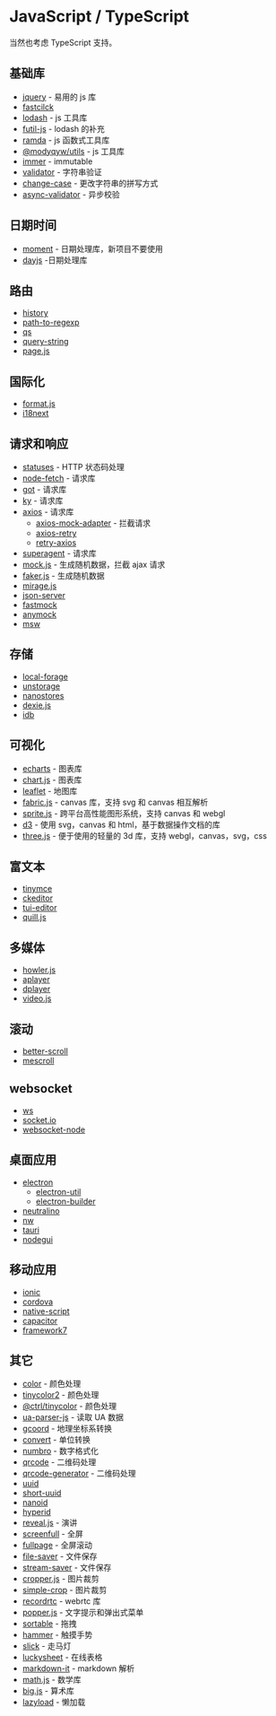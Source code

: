 # JavaScript / TypeScript

当然也考虑 TypeScript 支持。

## 基础库

- [jquery](https://jquery.com/) - 易用的 js 库
- [fastcilck](https://github.com/ftlabs/fastclick)
- [lodash](https://lodash.com/) - js 工具库
- [futil-js](https://github.com/smartprocure/futil-js) - lodash 的补充
- [ramda](https://ramdajs.com/) - js 函数式工具库
- [@modyqyw/utils](https://github.com/ModyQyW/utils) - js 工具库
- [immer](https://immerjs.github.io/immer/) - immutable
- [validator](https://github.com/validatorjs/validator.js) - 字符串验证
- [change-case](https://github.com/blakeembrey/change-case) - 更改字符串的拼写方式
- [async-validator](https://github.com/yiminghe/async-validator) - 异步校验

## 日期时间

- [moment](https://momentjs.com/) - 日期处理库，新项目不要使用
- [dayjs](https://dayjs.gitee.io/zh-CN/) -日期处理库

## 路由

- [history](https://github.com/ReactTraining/history)
- [path-to-regexp](https://github.com/pillarjs/path-to-regexp)
- [qs](https://www.npmjs.com/package/qs)
- [query-string](https://www.npmjs.com/package/query-string)
- [page.js](http://visionmedia.github.io/page.js/)

## 国际化

- [format.js](https://formatjs.io/)
- [i18next](https://www.i18next.com/)

## 请求和响应

- [statuses](https://github.com/jshttp/statuses) - HTTP 状态码处理
- [node-fetch](https://github.com/node-fetch/node-fetch) - 请求库
- [got](https://github.com/sindresorhus/got) - 请求库
- [ky](https://github.com/sindresorhus/ky) - 请求库
- [axios](https://github.com/axios/axios) - 请求库
  - [axios-mock-adapter](https://github.com/ctimmerm/axios-mock-adapter) - 拦截请求
  - [axios-retry](https://github.com/softonic/axios-retry)
  - [retry-axios](https://github.com/JustinBeckwith/retry-axios)
- [superagent](https://github.com/visionmedia/superagent) - 请求库
- [mock.js](http://mockjs.com/) - 生成随机数据，拦截 ajax 请求
- [faker.js](https://github.com/faker-js/faker) - 生成随机数据
- [mirage.js](https://miragejs.com/)
- [json-server](https://github.com/typicode/json-server)
- [fastmock](https://www.fastmock.site/)
- [anymock](https://anymock.alipay.com/)
- [msw](https://mswjs.io/)

## 存储

- [local-forage](https://github.com/localForage/localForage)
- [unstorage](https://github.com/unjs/unstorage)
- [nanostores](https://github.com/nanostores/nanostores)
- [dexie.js](https://dexie.org/)
- [idb](https://github.com/jakearchibald/idb)

## 可视化

- [echarts](https://www.echartsjs.com/zh/index.html) - 图表库
- [chart.js](https://github.com/chartjs/Chart.js) - 图表库
- [leaflet](https://leafletjs.com/) - 地图库
- [fabric.js](http://fabricjs.com/) - canvas 库，支持 svg 和 canvas 相互解析
- [sprite.js](https://spritejs.org/) - 跨平台高性能图形系统，支持 canvas 和 webgl
- [d3](https://d3js.org/) - 使用 svg，canvas 和 html，基于数据操作文档的库
- [three.js](https://threejs.org/) - 便于使用的轻量的 3d 库，支持 webgl，canvas，svg，css

## 富文本

- [tinymce](https://github.com/tinymce/tinymce)
- [ckeditor](https://ckeditor.com/)
- [tui-editor](http://ui.toast.com/tui-editor)
- [quill.js](https://quilljs.com/)

## 多媒体

- [howler.js](https://howlerjs.com/)
- [aplayer](https://aplayer.js.org/)
- [dplayer](https://dplayer.js.org/)
- [video.js](https://videojs.com/)

## 滚动

- [better-scroll](https://better-scroll.github.io/docs/zh-CN/)
- [mescroll](https://www.mescroll.com/)

## websocket

- [ws](https://github.com/websockets/ws)
- [socket.io](https://github.com/socketio/socket.io)
- [websocket-node](https://github.com/theturtle32/WebSocket-Node)

## 桌面应用

- [electron](https://www.electronjs.org/)
  - [electron-util](https://github.com/sindresorhus/electron-util)
  - [electron-builder](https://www.electron.build/)
- [neutralino](https://neutralino.js.org/)
- [nw](https://nwjs.io/)
- [tauri](https://tauri.studio/)
- [nodegui](https://docs.nodegui.org/)

## 移动应用

- [ionic](https://ionicframework.com/)
- [cordova](https://cordova.apache.org/)
- [native-script](https://nativescript.org/)
- [capacitor](https://capacitorjs.com/)
- [framework7](https://framework7.io/)

## 其它

- [color](https://github.com/Qix-/color) - 颜色处理
- [tinycolor2](https://github.com/bgrins/TinyColor) - 颜色处理
- [@ctrl/tinycolor](https://github.com/scttcper/tinycolor) - 颜色处理
- [ua-parser-js](https://github.com/faisalman/ua-parser-js) - 读取 UA 数据
- [gcoord](https://github.com/hujiulong/gcoord) - 地理坐标系转换
- [convert](https://github.com/jonahsnider/convert) - 单位转换
- [numbro](https://github.com/BenjaminVanRyseghem/numbro) - 数字格式化
- [qrcode](https://github.com/soldair/node-qrcode) - 二维码处理
- [qrcode-generator](https://github.com/kazuhikoarase/qrcode-generator) - 二维码处理
- [uuid](https://github.com/uuidjs/uuid)
- [short-uuid](https://github.com/oculus42/short-uuid)
- [nanoid](https://github.com/ai/nanoid)
- [hyperid](https://github.com/mcollina/hyperid)
- [reveal.js](https://revealjs.com/) - 演讲
- [screenfull](https://github.com/sindresorhus/screenfull.js/) - 全屏
- [fullpage](https://alvarotrigo.com/fullPage/) - 全屏滚动
- [file-saver](https://github.com/eligrey/FileSaver.js) - 文件保存
- [stream-saver](https://github.com/jimmywarting/StreamSaver.js) - 文件保存
- [cropper.js](https://github.com/fengyuanchen/cropperjs) - 图片裁剪
- [simple-crop](https://github.com/newbieYoung/Simple-Crop) - 图片裁剪
- [recordrtc](https://github.com/muaz-khan/RecordRTC) - webrtc 库
- [popper.js](https://popper.js.org/) - 文字提示和弹出式菜单
- [sortable](https://github.com/SortableJS/Sortable) - 拖拽
- [hammer](http://hammerjs.github.io/) - 触摸手势
- [slick](https://kenwheeler.github.io/slick/) - 走马灯
- [luckysheet](https://github.com/mengshukeji/Luckysheet) - 在线表格
- [markdown-it](https://github.com/markdown-it/markdown-it) - markdown 解析
- [math.js](https://mathjs.org/) - 数学库
- [big.js](https://mikemcl.github.io/big.js/) - 算术库
- [lazyload](https://github.com/verlok/vanilla-lazyload) - 懒加载
